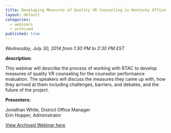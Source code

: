 ```yaml
---
title: Developing Measures of Quality VR Counseling in Kentucky Office of Vocational Rehabilitation
layout: default
categories:
  - webinars
  - archived
published: true
---
```


*Wednesday, July 30, 2014 from 1:30 PM to 2:30 PM EST*

**description:**

This webinar will describe the process of working with RTAC to develop measures of quality VR counseling for the counselor performance evaluation.  The speakers will discuss the measures they came up with, how they arrived at them including challenges, barriers, and debates, and the future of the project.

**Presenters:**

Jonathan White, District Office Manager  
Erin Hopper, Administrator

<a class="btn btn-primary btn-lg" role="button" href="http://connectpro97884399.adobeconnect.com/p53azy32jtj/">View Archived Webinar here</a>
